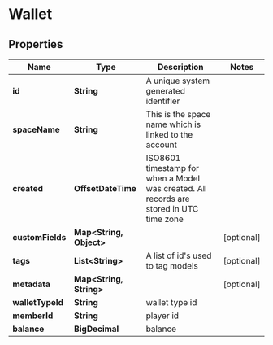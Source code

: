 

# Wallet


## Properties

Name | Type | Description | Notes
------------ | ------------- | ------------- | -------------
**id** | **String** | A unique system generated identifier | 
**spaceName** | **String** | This is the space name which is linked to the account | 
**created** | **OffsetDateTime** | ISO8601 timestamp for when a Model was created. All records are stored in UTC time zone | 
**customFields** | **Map&lt;String, Object&gt;** |  |  [optional]
**tags** | **List&lt;String&gt;** | A list of id&#39;s used to tag models |  [optional]
**metadata** | **Map&lt;String, String&gt;** |  |  [optional]
**walletTypeId** | **String** | wallet type id | 
**memberId** | **String** | player id | 
**balance** | **BigDecimal** | balance | 



